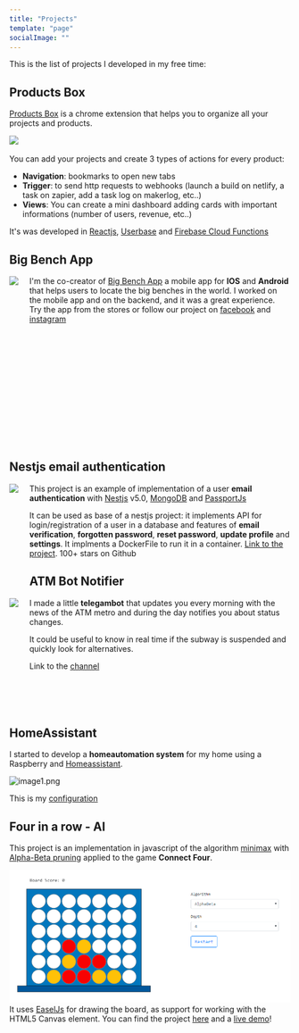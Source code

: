 ```yaml
---
title: "Projects"
template: "page"
socialImage: ""
---
```



This is the list of projects I developed in my free time:

##  Products Box

[Products Box](https://productsbox.dev) is a chrome extension that helps you to organize all your projects and products.

<img src="https://productsbox.dev/static/hero-7143e2fd8d4c2afc707b110d04abb999.png"/> 

You can add your projects and create 3 types of actions for every product:
- **Navigation**: bookmarks to open new tabs
- **Trigger**: to send http requests to webhooks (launch a build on netlify, a task on zapier, add a task log on makerlog, etc..)
- **Views**: You can create a mini dashboard adding cards with important informations (number of users, revenue, etc..)

It's was developed in [Reactjs](https://it.reactjs.org/), [Userbase](https://userbase.com) and [Firebase Cloud Functions](https://firebase.com)

##  Big Bench App

<img style="float: left; height: 300px; margin-right: 20px;" src="https://big-bench.com/images/phone/1.png"/> 

I'm the co-creator of [Big Bench App](https://big-bench.com) a mobile app for **IOS** and **Android** that helps users to locate the big benches in the world. I worked on the mobile app and on the backend, and it was a great experience.  
Try the app from the stores or follow our project on [facebook](https://www.facebook.com/bigbenchapp) and [instagram](https://www.instagram.com/bigbenchapp/)
<div style="clear:both"></div>

##  Nestjs email authentication

<img style="float: left; height: 200px; margin-right: 20px;" src="https://d33wubrfki0l68.cloudfront.net/e937e774cbbe23635999615ad5d7732decad182a/26072/logo-small.ede75a6b.svg"/> 

This project is an example of implementation of a user **email authentication** with [Nestjs](https://nestjs.com/) v5.0, [MongoDB](https://www.mongodb.com/) and [PassportJs](http://www.passportjs.org)

It can be used as base of a nestjs project: it implements API for login/registration of a user in a database and features of **email verification**, **forgotten password**, **reset password**, **update profile** and **settings**. It implments a DockerFile to run it in a container.
[Link to the project](https://github.com/marcomelilli/nestjs-email-authentication). 100+ stars on Github   

##  ATM Bot Notifier

<img style="float: left; height: 200px; margin-right: 20px;" src="/media/atm_channel.jpg"/> 

I made a little **telegambot** that updates you every morning with the news of the ATM metro and during the day notifies you about status changes. 

It could be useful to know in real time if the subway is suspended and quickly look for alternatives. 

Link to the [channel](https://t.me/metro_atm)    
<div style="clear:both"></div>

## HomeAssistant
I started to develop a **homeautomation system** for my home using a Raspberry and [Homeassistant](https://www.home-assistant.io/). 

![image1.png](https://raw.githubusercontent.com/marcomelilli/homeassistant-config/master/www/screenshots/image1.png)

This is my [configuration](https://github.com/marcomelilli/homeassistant-config)


## Four in a row - AI
This project is an implementation in javascript of the algorithm [minimax](https://en.wikipedia.org/wiki/Minimax) with [Alpha-Beta pruning](https://en.wikipedia.org/wiki/Alpha%E2%80%93beta_pruning) applied to the game **Connect Four**.

![game screenshot](https://github.com/marcomelilli/four-in-a-row-js-minimax/raw/master/img/game-screen.png)
It uses [EaselJs](https://www.createjs.com/easeljs) for drawing the board, as support for working with the HTML5 Canvas element.
You can find the project [here](https://github.com/marcomelilli/four-in-a-row-js-minimax) and a [live demo](http://connectfour.marcomelilli.com)!
